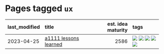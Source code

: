 # Pages tagged `ux`

|last_modified|title|est. idea maturity|tags
|:---|:---|---:|:---|
|2023-04-25|[a1111 lessons learned](../a1111_lessons_learned.md)|2586|[![](https://img.shields.io/badge/tag-experimental-b25b5)](../tags/experimental.md) [![](https://img.shields.io/badge/tag-open_source-683f3)](../tags/open_source.md) [![](https://img.shields.io/badge/tag-stability-98b52b)](../tags/stability.md) [![](https://img.shields.io/badge/tag-tooling-b08442)](../tags/tooling.md) [![](https://img.shields.io/badge/tag-ux-759071)](../tags/ux.md)|